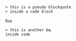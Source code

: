     > this is a pseudo blockquote
    > inside a code block

foo

    > this is another bq
    inside code
